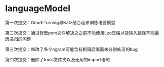 # languageModel
第一次提交：Good-Turning和Katz结合起来训练语言模型

第二次提交：通过修改pom文件解决之之前不能使用Lzo压缩以及输入路径不能遍历递归的问题

第三次提交：修改了多个ngram可能含有相同后缀而未分别处理的bug

第四次提交：删除了tools文件夹以及无用的import语句